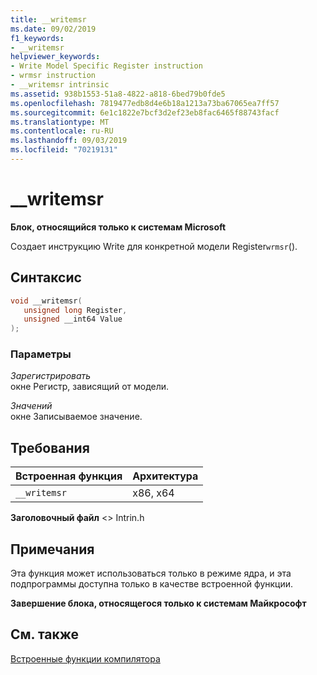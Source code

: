 ```yaml
---
title: __writemsr
ms.date: 09/02/2019
f1_keywords:
- __writemsr
helpviewer_keywords:
- Write Model Specific Register instruction
- wrmsr instruction
- __writemsr intrinsic
ms.assetid: 938b1553-51a8-4822-a818-6bed79b0fde5
ms.openlocfilehash: 7819477edb8d4e6b18a1213a73ba67065ea7ff57
ms.sourcegitcommit: 6e1c1822e7bcf3d2ef23eb8fac6465f88743facf
ms.translationtype: MT
ms.contentlocale: ru-RU
ms.lasthandoff: 09/03/2019
ms.locfileid: "70219131"
---
```

# <a name="__writemsr"></a>__writemsr

**Блок, относящийся только к системам Microsoft**

Создает инструкцию Write для конкретной модели Register`wrmsr`().

## <a name="syntax"></a>Синтаксис

```C
void __writemsr(
   unsigned long Register,
   unsigned __int64 Value
);
```

### <a name="parameters"></a>Параметры

*Зарегистрировать*\
окне Регистр, зависящий от модели.

*Значений*\
окне Записываемое значение.

## <a name="requirements"></a>Требования

|Встроенная функция|Архитектура|
|---------------|------------------|
|`__writemsr`|x86, x64|

**Заголовочный файл** \<> Intrin.h

## <a name="remarks"></a>Примечания

Эта функция может использоваться только в режиме ядра, и эта подпрограммы доступна только в качестве встроенной функции.

**Завершение блока, относящегося только к системам Майкрософт**

## <a name="see-also"></a>См. также

[Встроенные функции компилятора](../intrinsics/compiler-intrinsics.md)
